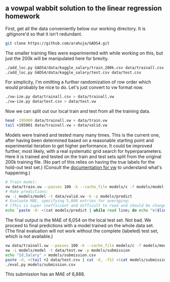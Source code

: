## a vowpal wabbit solution to the linear regression homework

First, get all the data conveniently below our working directory. It is .gitignore'd so that it isn't redundant.

```bash
git clone https://github.com/arahuja/GADS4.git
```

The smaller training files were experimented with while working on this, but just the 200k will be manipulated here for brevity.

```bash
./add_loc.py GADS4/data/kaggle_salary/train_200k.csv data/trainall.csv
./add_loc.py GADS4/data/kaggle_salary/test.csv data/test.csv
```

For simplicity, I'm omitting a further randomization of row order which would probably be nice to do. Let's just convert to vw format now.

```bash
./vw-ize.py data/trainall.csv > data/trainall.vw
./vw-ize.py data/test.csv > data/test.vw
```

Now we can split out our local train and test from all the training data.

```bash
head -195000 data/trainall.vw > data/train.vw
tail +195001 data/trainall.vw > data/valid.vw
```

Models were trained and tested many many times. This is the current one, after having been determined based on a reasonable starting point and experimental iteration to get higher performance. It could be improved further, most likely, with a real systematic grid search for hyperparameters. Here it is trained and tested on the train and test sets split from the original 200k training file. (No part of this relies on having the true labels for the hold-out test set.) (Consult the [documentation for vw](https://github.com/JohnLangford/vowpal_wabbit/wiki) to understand what's happening.)

```bash
# Train model:
vw data/train.vw --passes 100 -k --cache_file models/c -f models/model -b 24 --l1 0.0000001
# Make predictions:
vw -i models/model -t data/valid.vw -k -p models/predict
# Evaluate MAE, specifying 5,000 entries for averaging:
# (This is super inefficient and difficult to read and should be changed.)
echo `paste -d- <(cat models/predict | while read line; do echo "e($line)" | bc -l; done) <(cut -d' ' -f1 data/valid.vw | while read line; do echo "e($line)" | bc -l; done) | bc -l | tr -d '-' | paste -sd+ - | bc -l`/5000 | bc -l
```

The final output is the MAE of 6,054 on the local test set. Not bad. We proceed to final predictions with a model trained on the whole data set. (The final evaluation will not work without the complete (labeled) test set, which is not available.)

```bash
vw data/trainall.vw --passes 100 -k --cache_file models/c -f models/model -b 24 --l1 0.0000001
vw -i models/model -t data/test.vw -p models/submission
echo "Id,Salary" > models/submission.csv
paste -d, <(tail +2 data/test.csv | cut -d, -f1) <(cat models/submission | while read line; do echo "e($line)" | bc -l; done) >> models/submission.csv
./eval.py models/submission.csv
```

This submission has an MAE of 6,888.
